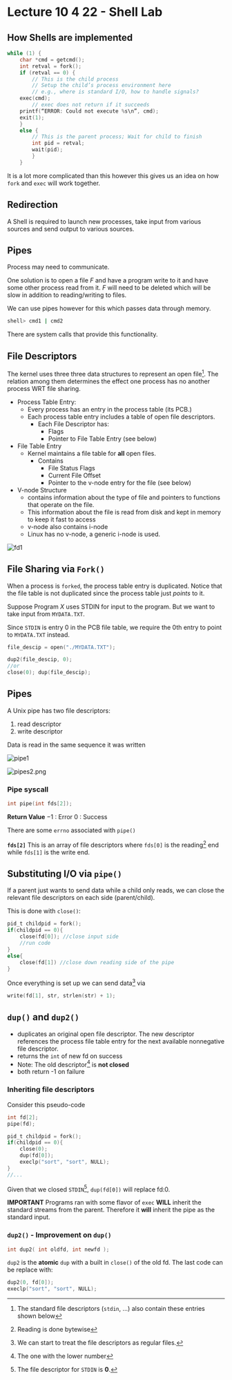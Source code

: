 # Lecture 10 4 22 - Shell Lab
## How Shells are implemented

```c
while (1) {
	char *cmd = getcmd();
	int retval = fork();
	if (retval == 0) {
		// This is the child process
		// Setup the child’s process environment here
		// e.g., where is standard I/O, how to handle signals?
	exec(cmd);
		// exec does not return if it succeeds
	printf(“ERROR: Could not execute %s\n”, cmd);
	exit(1);
	} 
	else {
		// This is the parent process; Wait for child to finish
		int pid = retval;
		wait(pid);
		}
	}
```

It is a lot more complicated than this however this gives us an idea on how `fork` and `exec` will work together. 

## Redirection
A Shell is required to launch new processes, take input from various sources and send output to various sources. 

## Pipes
Process may need to communicate.

One solution is to open a file $F$ and have a program write to it and have some other process read from it. $F$ will need to be deleted which will be slow in addition to reading/writing to files. 

We can use pipes however for this which passes data through memory. 
```bash
shell> cmd1 | cmd2
```

There are system calls that provide this functionality.

## File Descriptors
The kernel uses three three data structures to represent an open file[^1]. The relation among them determines the effect one process has no another process WRT file sharing. 

+ Process Table Entry:
	+ Every process has an entry in the process table (its PCB.)
	+ Each process table entry includes a table of open file descriptors.
		+ Each File Descriptor has:
			+ Flags
			+ Pointer to File Table Entry (see below)
+ File Table Entry
	+ Kernel maintains a file table for **all** open files. 
		+ Contains
			+ File Status Flags
			+ Current File Offset
			+ Pointer to the v-node entry for the file (see below)
+ V-node Structure
	+ contains information about the type of file and pointers to functions that operate on the file. 
	+ This information about the file is read from disk and kept in memory to keep it fast to access
	+ v-node also contains i-node
	+ Linux has no v-node, a generic i-node is used.  

![fd1](/img/fd1.png)

## File Sharing via `Fork()`
When a process is `forked`, the process table entry is duplicated. Notice that the file table is not duplicated since the process table just *points* to it. 

Suppose Program $X$ uses STDIN for input to the program. But we want to take input from `MYDATA.TXT`.

Since `STDIN` is entry 0 in the PCB file table, we require the 0th entry to point to `MYDATA.TXT` instead. 

```c
file_descip = open("./MYDATA.TXT");

dup2(file_descip, 0);
//or
close(0); dup(file_descip);
```

## Pipes
A Unix pipe has two file descriptors:
1. read descriptor
2. write descriptor

Data is read in the same sequence it was written 

![pipe1](/img/pipe1.png)

![pipes2.png](/img/pipes2.png)

### Pipe syscall
```c
int pipe(int fds[2]);
```

**Return Value**
$-1$ : Error
$0$ : Success

There are some `errno` associated with `pipe()`

**`fds[2]`**
This is an array of file descriptors where `fds[0]` is the reading[^2] end while `fds[1]` is the write end. 

## Substituting I/O via `pipe()`
If a parent just wants to send data while a child only reads, we can close the relevant file descriptors on each side (parent/child).

This is done with `close()`:
```c
pid_t childpid = fork();
if(childpid == 0){
	close(fd[0]); //close input side
	//run code
}
else{
	close(fd[1]) //close down reading side of the pipe
}
```

Once everything is set up we can send data[^3] via
```c
write(fd[1], str, strlen(str) + 1);
```

## `dup()` and `dup2()`
+ duplicates an original open file descriptor. The new descriptor references the process file table entry for the next available nonnegative file descriptor.
+ returns the `int` of new fd on success
+ Note: The old descriptor[^4] is **not closed**
+ both return -1 on failure

### Inheriting file descriptors
Consider this pseudo-code
```c
int fd[2];
pipe(fd);

pid_t childpid = fork();
if(childpid == 0){
	close(0);
	dup(fd[0]);
	execlp("sort", "sort", NULL);
}
//...
```

Given that we closed `STDIN`[^5], `dup(fd[0])` will replace fd:0.

**IMPORTANT**
Programs ran with some flavor of `exec` **WILL** inherit the standard streams from the parent. Therefore it **will** inherit the pipe as the standard input. 

### `dup2()` - Improvement on `dup()`
```c
int dup2( int oldfd, int newfd );
```

`dup2` is the **atomic** `dup` with a built in `close()` of the old fd. The last code can be replace with:

```c
dup2(0, fd[0]);
execlp("sort", "sort", NULL);
```

[^1]: The standard file descriptors (`stdin`, ...) also contain these entries shown below 
[^2]: Reading is done bytewise
[^3]: We can start to treat the file descriptors as regular files. 
[^4]: The one with the lower number
[^5]: The file descriptor for `STDIN` is **0**.
